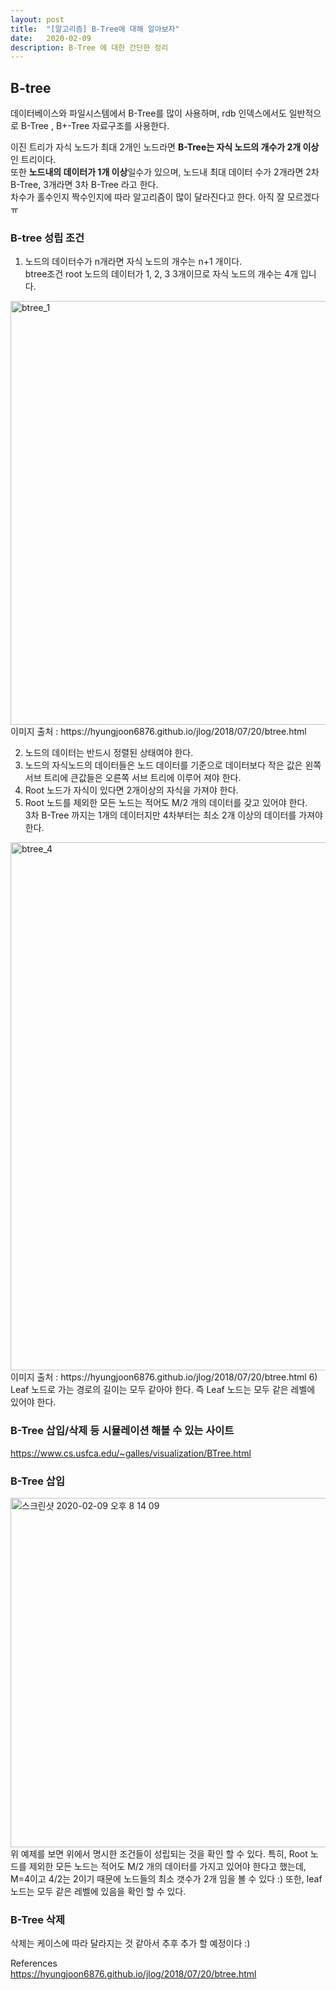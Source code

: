 ```yaml
---
layout: post
title:  "[알고리즘] B-Tree에 대해 알아보자"
date:   2020-02-09
description: B-Tree 에 대한 간단한 정리
---
```


## B-tree
데이터베이스와 파일시스템에서 B-Tree를 많이 사용하며, 
rdb 인덱스에서도 일반적으로 B-Tree , B+-Tree 자료구조를 사용한다.  

이진 트리가 자식 노드가 최대 2개인 노드라면 **B-Tree는 자식 노드의 개수가 2개 이상**인 트리이다.    
또한 **노드내의 데이터가 1개 이상**일수가 있으며, 노드내 최대 데이터 수가 2개라면 2차 B-Tree, 3개라면 3차 B-Tree 라고 한다.  
차수가 홀수인지 짝수인지에 따라 알고리즘이 많이 달라진다고 한다. 아직 잘 모르겠다 ㅠ  

### B-tree 성립 조건

1) 노드의 데이터수가 n개라면 자식 노드의 개수는 n+1 개이다.  
btree조건 root 노드의 데이터가 1, 2, 3 3개이므로 자식 노드의 개수는 4개 입니다.
<img width="678" alt="btree_1" src="https://user-images.githubusercontent.com/17976251/74100921-67082580-4b77-11ea-93f5-3c53d3629624.png">  
이미지 출처 : https://hyungjoon6876.github.io/jlog/2018/07/20/btree.html 

2) 노드의 데이터는 반드시 정렬된 상태여야 한다.  
3) 노드의 자식노드의 데이터들은 노드 데이터를 기준으로 데이터보다 작은 값은 왼쪽 서브 트리에 큰값들은 오른쪽 서브 트리에 이루어 져야 한다.  
4) Root 노드가 자식이 있다면 2개이상의 자식을 가져야 한다. 
5) Root 노드를 제외한 모든 노드는 적어도 M/2 개의 데이터를 갖고 있어야 한다.  
3차 B-Tree 까지는 1개의 데이터지만 4차부터는 최소 2개 이상의 데이터를 가져야 한다.  
<img width="845" alt="btree_4" src="https://user-images.githubusercontent.com/17976251/74100930-7b4c2280-4b77-11ea-82e9-0c30918562a2.png">  
이미지 출처 : https://hyungjoon6876.github.io/jlog/2018/07/20/btree.html  
6) Leaf 노드로 가는 경로의 길이는 모두 같아야 한다.  
즉 Leaf 노드는 모두 같은 레벨에 있어야 한다.  


### B-Tree 삽입/삭제 등 시뮬레이션 해볼 수 있는 사이트  
https://www.cs.usfca.edu/~galles/visualization/BTree.html  


### B-Tree 삽입   

<img width="559" alt="스크린샷 2020-02-09 오후 8 14 09" src="https://user-images.githubusercontent.com/17976251/74101035-cf0b3b80-4b78-11ea-9bde-89141029dead.png">  
위 예제를 보면 위에서 명시한 조건들이 성립되는 것을 확인 할 수 있다.  
특히, Root 노드를 제외한 모든 노드는 적어도 M/2 개의 데이터를 가지고 있어야 한다고 했는데, M=4이고 4/2는 2이기 때문에 노드들의 최소 갯수가 2개 임을 볼 수 있다 :)  
또한, leaf 노드는 모두 같은 레벨에 있음을 확인 할 수 있다.  

### B-Tree 삭제
삭제는 케이스에 따라 달라지는 것 같아서 추후 추가 할 예정이다 :)





References  
https://hyungjoon6876.github.io/jlog/2018/07/20/btree.html  